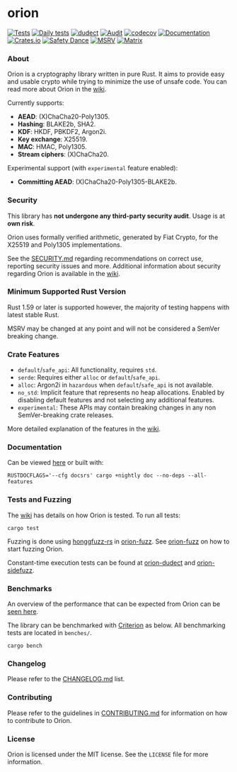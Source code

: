 # orion
[![Tests](https://github.com/orion-rs/orion/workflows/Tests/badge.svg)](https://github.com/orion-rs/orion/actions) [![Daily tests](https://github.com/orion-rs/orion/workflows/Daily%20tests/badge.svg)](https://github.com/orion-rs/orion/actions) [![dudect](https://github.com/orion-rs/orion-dudect/workflows/dudect/badge.svg)](https://github.com/orion-rs/orion-dudect/actions)  [![Audit](https://github.com/orion-rs/orion/actions/workflows/audit_check.yml/badge.svg)](https://github.com/orion-rs/orion/actions/workflows/audit_check.yml) [![codecov](https://codecov.io/gh/orion-rs/orion/branch/master/graph/badge.svg)](https://codecov.io/gh/orion-rs/orion) [![Documentation](https://docs.rs/orion/badge.svg)](https://docs.rs/orion/) [![Crates.io](https://img.shields.io/crates/v/orion.svg)](https://crates.io/crates/orion) [![Safety Dance](https://img.shields.io/badge/unsafe-forbidden-success.svg)](https://github.com/rust-secure-code/safety-dance/) [![MSRV](https://img.shields.io/badge/MSRV-1.59-informational.svg)](https://img.shields.io/badge/MSRV-1.59-informational) [![Matrix](https://img.shields.io/matrix/orion-rs:matrix.org.svg?logo=matrix)](https://matrix.to/#/#orion-rs:matrix.org)

### About
Orion is a cryptography library written in pure Rust. It aims to provide easy and usable crypto while trying to minimize the use of unsafe code. You can read more about Orion in the [wiki](https://github.com/orion-rs/orion/wiki).

Currently supports:
* **AEAD**: (X)ChaCha20-Poly1305.
* **Hashing**: BLAKE2b, SHA2.
* **KDF**: HKDF, PBKDF2, Argon2i.
* **Key exchange**: X25519.
* **MAC**: HMAC, Poly1305.
* **Stream ciphers**: (X)ChaCha20.

Experimental support (with `experimental` feature enabled):
* **Committing AEAD**: (X)ChaCha20-Poly1305-BLAKE2b.

### Security
This library has **not undergone any third-party security audit**. Usage is at **own risk**.

Orion uses formally verified arithmetic, generated by Fiat Crypto, for the X25519 and Poly1305 implementations. 

See the [SECURITY.md](https://github.com/orion-rs/orion/blob/master/SECURITY.md) regarding recommendations on correct use, reporting security issues and more. Additional information about security regarding Orion is available in the [wiki](https://github.com/orion-rs/orion/wiki/Security).

### Minimum Supported Rust Version
Rust 1.59 or later is supported however, the majority of testing happens with latest stable Rust.

MSRV may be changed at any point and will not be considered a SemVer breaking change.

### Crate Features

- `default`/`safe_api`: All functionality, requires `std`.
- `serde`: Requires either `alloc` or `default`/`safe_api`.
- `alloc`: Argon2i in `hazardous` when `default`/`safe_api` is not available.
- `no_std`: Implicit feature that represents no heap allocations. Enabled by disabling default features and not selecting any additional features.
- `experimental`: These APIs may contain breaking changes in any non SemVer-breaking crate releases.

More detailed explanation of the features in the [wiki](https://github.com/orion-rs/orion/wiki/Crate-features).

### Documentation
Can be viewed [here](https://docs.rs/orion) or built with:

```
RUSTDOCFLAGS='--cfg docsrs' cargo +nightly doc --no-deps --all-features
```

### Tests and Fuzzing
The [wiki](https://github.com/orion-rs/orion/wiki/Testing-suite) has details on how Orion is tested. To run all tests:
```
cargo test
```

Fuzzing is done using [honggfuzz-rs](https://github.com/rust-fuzz/honggfuzz-rs) in [orion-fuzz](https://github.com/orion-rs/orion-fuzz). See [orion-fuzz](https://github.com/orion-rs/orion-fuzz) on how to start fuzzing Orion.

Constant-time execution tests can be found at [orion-dudect](https://github.com/orion-rs/orion-dudect) and [orion-sidefuzz](https://github.com/orion-rs/orion-sidefuzz).

### Benchmarks
An overview of the performance that can be expected from Orion can be [seen here](https://github.com/orion-rs/orion/wiki/Benchmarks).

The library can be benchmarked with [Criterion](https://github.com/bheisler/criterion.rs) as below. All benchmarking tests are located in `benches/`.
```
cargo bench
```
### Changelog
Please refer to the [CHANGELOG.md](https://github.com/orion-rs/orion/blob/master/CHANGELOG.md) list.

### Contributing
Please refer to the guidelines in [CONTRIBUTING.md](https://github.com/orion-rs/orion/blob/master/CONTRIBUTING.md) for information on how to contribute to Orion.

### License
Orion is licensed under the MIT license. See the `LICENSE` file for more information.

